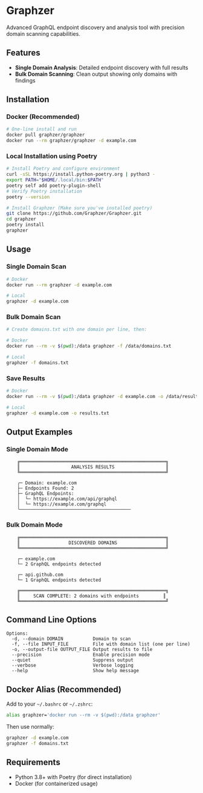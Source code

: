 # Graphzer

Advanced GraphQL endpoint discovery and analysis tool with precision domain scanning capabilities.

## Features

- **Single Domain Analysis**: Detailed endpoint discovery with full results
- **Bulk Domain Scanning**: Clean output showing only domains with findings  


## Installation

### Docker (Recommended)
```bash
# One-line install and run
docker pull graphzer/graphzer
docker run --rm graphzer/graphzer -d example.com
```

### Local Installation using Poetry
```bash
# Install Poetry and configure environment
curl -sSL https://install.python-poetry.org | python3 -
export PATH="$HOME/.local/bin:$PATH"
poetry self add poetry-plugin-shell
# Verify Poetry installation
poetry --version
```
```bash
# Install Graphzer (Make sure you've installed poetry)
git clone https://github.com/Graphzer/Graphzer.git
cd graphzer
poetry install
graphzer

```

## Usage

### Single Domain Scan
```bash
# Docker
docker run --rm graphzer -d example.com

# Local
graphzer -d example.com
```

### Bulk Domain Scan
```bash
# Create domains.txt with one domain per line, then:

# Docker
docker run --rm -v $(pwd):/data graphzer -f /data/domains.txt

# Local 
graphzer -f domains.txt
```

### Save Results
```bash
# Docker
docker run --rm -v $(pwd):/data graphzer -d example.com -o /data/results.txt

# Local
graphzer -d example.com -o results.txt
```

## Output Examples

### Single Domain Mode
```
    ╔══════════════════════════════════════════════════════╗
    ║                   ANALYSIS RESULTS                   ║
    ╚══════════════════════════════════════════════════════╝

    ╭─ Domain: example.com
    ├─ Endpoints Found: 2
    ├─ GraphQL Endpoints:
    │  └─ https://example.com/api/graphql
    │  └─ https://example.com/graphql
    ╰─────────────────────────────────────────
```

### Bulk Domain Mode
```
    ╔══════════════════════════════════════════════════════╗
    ║                  DISCOVERED DOMAINS                  ║
    ╚══════════════════════════════════════════════════════╝

    ┌─ example.com
    └─ 2 GraphQL endpoints detected

    ┌─ api.github.com  
    └─ 1 GraphQL endpoints detected

    ╔══════════════════════════════════════════════════════╗
    ║     SCAN COMPLETE: 2 domains with endpoints         ║
    ╚══════════════════════════════════════════════════════╝
```

## Command Line Options

```
Options:
  -d, --domain DOMAIN           Domain to scan
  -f, --file INPUT_FILE         File with domain list (one per line)
  -o, --output-file OUTPUT_FILE Output results to file
  --precision                   Enable precision mode
  --quiet                       Suppress output
  --verbose                     Verbose logging
  --help                        Show help message
```

## Docker Alias (Recommended)

Add to your `~/.bashrc` or `~/.zshrc`:
```bash
alias graphzer='docker run --rm -v $(pwd):/data graphzer'
```

Then use normally:
```bash
graphzer -d example.com
graphzer -f domains.txt
```

## Requirements

- Python 3.8+ with Poetry (for direct installation)
- Docker (for containerized usage)
